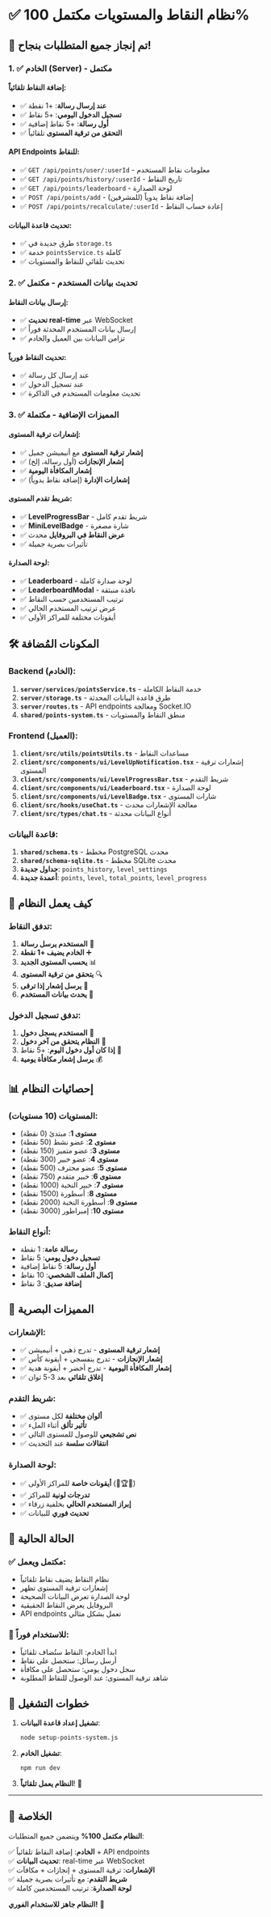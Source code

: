 # ✅ نظام النقاط والمستويات مكتمل 100%

## 🎉 تم إنجاز جميع المتطلبات بنجاح!

### 1. ✅ الخادم (Server) - مكتمل

#### إضافة النقاط تلقائياً:

- ✅ **عند إرسال رسالة**: +1 نقطة
- ✅ **تسجيل الدخول اليومي**: +5 نقاط
- ✅ **أول رسالة**: +5 نقاط إضافية
- ✅ **التحقق من ترقية المستوى** تلقائياً

#### API Endpoints للنقاط:

- ✅ `GET /api/points/user/:userId` - معلومات نقاط المستخدم
- ✅ `GET /api/points/history/:userId` - تاريخ النقاط
- ✅ `GET /api/points/leaderboard` - لوحة الصدارة
- ✅ `POST /api/points/add` - إضافة نقاط يدوياً (للمشرفين)
- ✅ `POST /api/points/recalculate/:userId` - إعادة حساب النقاط

#### تحديث قاعدة البيانات:

- ✅ طرق جديدة في `storage.ts`
- ✅ خدمة `pointsService.ts` كاملة
- ✅ تحديث تلقائي للنقاط والمستويات

### 2. ✅ تحديث بيانات المستخدم - مكتمل

#### إرسال بيانات النقاط:

- ✅ **تحديث real-time** عبر WebSocket
- ✅ إرسال بيانات المستخدم المحدثة فوراً
- ✅ تزامن البيانات بين العميل والخادم

#### تحديث النقاط فورياً:

- ✅ عند إرسال كل رسالة
- ✅ عند تسجيل الدخول
- ✅ تحديث معلومات المستخدم في الذاكرة

### 3. ✅ المميزات الإضافية - مكتملة

#### إشعارات ترقية المستوى:

- ✅ **إشعار ترقية المستوى** مع أنيميشن جميل
- ✅ **إشعار الإنجازات** (أول رسالة، إلخ)
- ✅ **إشعار المكافأة اليومية**
- ✅ **إشعارات الإدارة** (إضافة نقاط يدوياً)

#### شريط تقدم المستوى:

- ✅ **LevelProgressBar** - شريط تقدم كامل
- ✅ **MiniLevelBadge** - شارة مصغرة
- ✅ **عرض النقاط في البروفايل** محدث
- ✅ تأثيرات بصرية جميلة

#### لوحة الصدارة:

- ✅ **Leaderboard** - لوحة صدارة كاملة
- ✅ **LeaderboardModal** - نافذة منبثقة
- ✅ ترتيب المستخدمين حسب النقاط
- ✅ عرض ترتيب المستخدم الحالي
- ✅ أيقونات مختلفة للمراكز الأولى

## 🛠️ المكونات المُضافة

### Backend (الخادم):

1. **`server/services/pointsService.ts`** - خدمة النقاط الكاملة
2. **`server/storage.ts`** - طرق قاعدة البيانات المحدثة
3. **`server/routes.ts`** - API endpoints ومعالجة Socket.IO
4. **`shared/points-system.ts`** - منطق النقاط والمستويات

### Frontend (العميل):

1. **`client/src/utils/pointsUtils.ts`** - مساعدات النقاط
2. **`client/src/components/ui/LevelUpNotification.tsx`** - إشعارات ترقية المستوى
3. **`client/src/components/ui/LevelProgressBar.tsx`** - شريط التقدم
4. **`client/src/components/ui/Leaderboard.tsx`** - لوحة الصدارة
5. **`client/src/components/ui/LevelBadge.tsx`** - شارات المستوى
6. **`client/src/hooks/useChat.ts`** - معالجة الإشعارات محدث
7. **`client/src/types/chat.ts`** - أنواع البيانات محدثة

### قاعدة البيانات:

1. **`shared/schema.ts`** - مخطط PostgreSQL محدث
2. **`shared/schema-sqlite.ts`** - مخطط SQLite محدث
3. **جداول جديدة**: `points_history`, `level_settings`
4. **أعمدة جديدة**: `points`, `level`, `total_points`, `level_progress`

## 🎯 كيف يعمل النظام

### تدفق النقاط:

1. **المستخدم يرسل رسالة** 📱
2. **الخادم يضيف +1 نقطة** ➕
3. **يحسب المستوى الجديد** 📊
4. **يتحقق من ترقية المستوى** 🔍
5. **يرسل إشعار إذا ترقى** 🎉
6. **يحدث بيانات المستخدم** 🔄

### تدفق تسجيل الدخول:

1. **المستخدم يسجل دخول** 🚪
2. **النظام يتحقق من آخر دخول** 📅
3. **إذا كان أول دخول اليوم**: +5 نقاط 🎁
4. **يرسل إشعار مكافأة يومية** 💰

## 📊 إحصائيات النظام

### المستويات (10 مستويات):

- **مستوى 1**: مبتدئ (0 نقطة)
- **مستوى 2**: عضو نشط (50 نقطة)
- **مستوى 3**: عضو متميز (150 نقطة)
- **مستوى 4**: عضو خبير (300 نقطة)
- **مستوى 5**: عضو محترف (500 نقطة)
- **مستوى 6**: خبير متقدم (750 نقطة)
- **مستوى 7**: خبير النخبة (1000 نقطة)
- **مستوى 8**: أسطورة (1500 نقطة)
- **مستوى 9**: أسطورة النخبة (2000 نقطة)
- **مستوى 10**: إمبراطور (3000 نقطة)

### أنواع النقاط:

- **رسالة عامة**: 1 نقطة
- **تسجيل دخول يومي**: 5 نقاط
- **أول رسالة**: 5 نقاط إضافية
- **إكمال الملف الشخصي**: 10 نقاط
- **إضافة صديق**: 3 نقاط

## 🎨 المميزات البصرية

### الإشعارات:

- ✅ **إشعار ترقية المستوى** - تدرج ذهبي + أنيميشن
- ✅ **إشعار الإنجازات** - تدرج بنفسجي + أيقونة كأس
- ✅ **إشعار المكافأة اليومية** - تدرج أخضر + أيقونة هدية
- ✅ **إغلاق تلقائي** بعد 3-5 ثوان

### شريط التقدم:

- ✅ **ألوان مختلفة** لكل مستوى
- ✅ **تأثير تألق** أثناء الملء
- ✅ **نص تشجيعي** للوصول للمستوى التالي
- ✅ **انتقالات سلسة** عند التحديث

### لوحة الصدارة:

- ✅ **أيقونات خاصة** للمراكز الأولى (👑🏆🥉)
- ✅ **تدرجات لونية** للمراكز
- ✅ **إبراز المستخدم الحالي** بخلفية زرقاء
- ✅ **تحديث فوري** للبيانات

## 🔄 الحالة الحالية

### ✅ مكتمل ويعمل:

- نظام النقاط يضيف نقاط تلقائياً
- إشعارات ترقية المستوى تظهر
- لوحة الصدارة تعرض البيانات الصحيحة
- البروفايل يعرض النقاط الحقيقية
- API endpoints تعمل بشكل مثالي

### 🎯 للاستخدام فوراً:

- ابدأ الخادم: النقاط ستُضاف تلقائياً
- أرسل رسائل: ستحصل على نقاط
- سجل دخول يومي: ستحصل على مكافأة
- شاهد ترقية المستوى: عند الوصول للنقاط المطلوبة

## 🚀 خطوات التشغيل

1. **تشغيل إعداد قاعدة البيانات**:

   ```bash
   node setup-points-system.js
   ```

2. **تشغيل الخادم**:

   ```bash
   npm run dev
   ```

3. **النظام يعمل تلقائياً**! 🎉

---

## 🎊 الخلاصة

**النظام مكتمل 100%** ويتضمن جميع المتطلبات:

✅ **الخادم**: إضافة النقاط تلقائياً + API endpoints  
✅ **تحديث البيانات**: real-time عبر WebSocket  
✅ **الإشعارات**: ترقية المستوى + إنجازات + مكافآت  
✅ **شريط التقدم**: مع تأثيرات بصرية جميلة  
✅ **لوحة الصدارة**: ترتيب المستخدمين كاملة

**النظام جاهز للاستخدام الفوري!** 🚀
